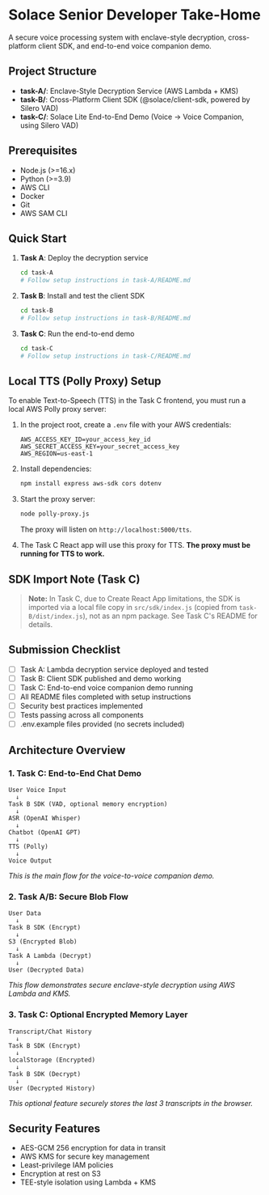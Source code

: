# Solace Senior Developer Take-Home

A secure voice processing system with enclave-style decryption, cross-platform client SDK, and end-to-end voice companion demo.

## Project Structure

- **task-A/**: Enclave-Style Decryption Service (AWS Lambda + KMS)
- **task-B/**: Cross-Platform Client SDK (@solace/client-sdk, powered by Silero VAD)
- **task-C/**: Solace Lite End-to-End Demo (Voice → Voice Companion, using Silero VAD)

## Prerequisites

- Node.js (>=16.x)
- Python (>=3.9)
- AWS CLI
- Docker
- Git
- AWS SAM CLI

## Quick Start

1. **Task A**: Deploy the decryption service
   ```bash
   cd task-A
   # Follow setup instructions in task-A/README.md
   ```

2. **Task B**: Install and test the client SDK
   ```bash
   cd task-B
   # Follow setup instructions in task-B/README.md
   ```

3. **Task C**: Run the end-to-end demo
   ```bash
   cd task-C
   # Follow setup instructions in task-C/README.md
   ```

## Local TTS (Polly Proxy) Setup

To enable Text-to-Speech (TTS) in the Task C frontend, you must run a local AWS Polly proxy server:

1. In the project root, create a `.env` file with your AWS credentials:
   ```
   AWS_ACCESS_KEY_ID=your_access_key_id
   AWS_SECRET_ACCESS_KEY=your_secret_access_key
   AWS_REGION=us-east-1
   ```
2. Install dependencies:
   ```sh
   npm install express aws-sdk cors dotenv
   ```
3. Start the proxy server:
   ```sh
   node polly-proxy.js
   ```
   The proxy will listen on `http://localhost:5000/tts`.

4. The Task C React app will use this proxy for TTS. **The proxy must be running for TTS to work.**

## SDK Import Note (Task C)

> **Note:** In Task C, due to Create React App limitations, the SDK is imported via a local file copy in `src/sdk/index.js` (copied from `task-B/dist/index.js`), not as an npm package. See Task C's README for details.

## Submission Checklist

- [ ] Task A: Lambda decryption service deployed and tested
- [ ] Task B: Client SDK published and demo working
- [ ] Task C: End-to-end voice companion demo running
- [ ] All README files completed with setup instructions
- [ ] Security best practices implemented
- [ ] Tests passing across all components
- [ ] .env.example files provided (no secrets included)

## Architecture Overview

### 1. Task C: End-to-End Chat Demo
```
User Voice Input
  ↓
Task B SDK (VAD, optional memory encryption)
  ↓
ASR (OpenAI Whisper)
  ↓
Chatbot (OpenAI GPT)
  ↓
TTS (Polly)
  ↓
Voice Output
```
*This is the main flow for the voice-to-voice companion demo.*

### 2. Task A/B: Secure Blob Flow
```
User Data
  ↓
Task B SDK (Encrypt)
  ↓
S3 (Encrypted Blob)
  ↓
Task A Lambda (Decrypt)
  ↓
User (Decrypted Data)
```
*This flow demonstrates secure enclave-style decryption using AWS Lambda and KMS.*

### 3. Task C: Optional Encrypted Memory Layer
```
Transcript/Chat History
  ↓
Task B SDK (Encrypt)
  ↓
localStorage (Encrypted)
  ↓
Task B SDK (Decrypt)
  ↓
User (Decrypted History)
```
*This optional feature securely stores the last 3 transcripts in the browser.*

## Security Features

- AES-GCM 256 encryption for data in transit
- AWS KMS for secure key management
- Least-privilege IAM policies
- Encryption at rest on S3
- TEE-style isolation using Lambda + KMS